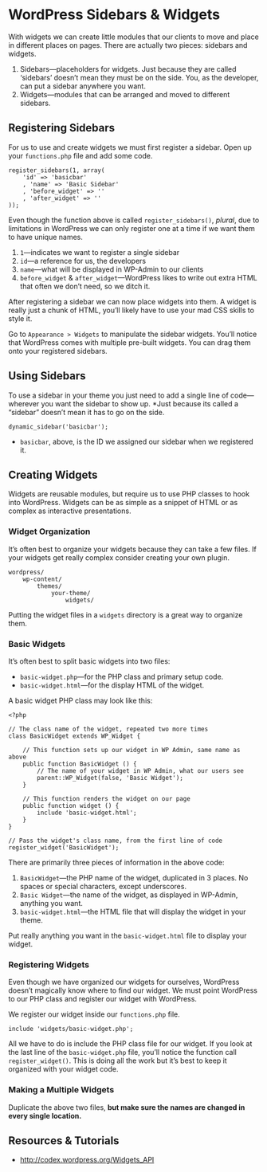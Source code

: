 # WordPress Sidebars & Widgets

With widgets we can create little modules that our clients to move and place in different places on pages. There are actually two pieces: sidebars and widgets.

1. Sidebars—placeholders for widgets. Just because they are called ‘sidebars’ doesn’t mean they must be on the side. You, as the developer, can put a sidebar anywhere you want.
2. Widgets—modules that can be arranged and moved to different sidebars.

## Registering Sidebars

For us to use and create widgets we must first register a sidebar. Open up your `functions.php` file and add some code.

	register_sidebars(1, array(
		'id' => 'basicbar'
		, 'name' => 'Basic Sidebar'
		, 'before_widget' => ''
		, 'after_widget' => ''
	));

Even though the function above is called `register_sidebars()`, *plural*, due to limitations in WordPress we can only register one at a time if we want them to have unique names.

1. `1`—indicates we want to register a single sidebar
2. `id`—a reference for us, the developers
3. `name`—what will be displayed in WP-Admin to our clients
4. `before_widget` & `after_widget`—WordPress likes to write out extra HTML that often we don’t need, so we ditch it.

After registering a sidebar we can now place widgets into them. A widget is really just a chunk of HTML, you’ll likely have to use your mad CSS skills to style it.

Go to `Appearance > Widgets` to manipulate the sidebar widgets. You’ll notice that WordPress comes with multiple pre-built widgets. You can drag them onto your registered sidebars.

## Using Sidebars

To use a sidebar in your theme you just need to add a single line of code—wherever you want the sidebar to show up. *Just because its called a “sidebar” doesn’t mean it has to go on the side.

	dynamic_sidebar('basicbar');

- `basicbar`, above, is the ID we assigned our sidebar when we registered it.

## Creating Widgets

Widgets are reusable modules, but require us to use PHP classes to hook into WordPress. Widgets can be as simple as a snippet of HTML or as complex as interactive presentations.

### Widget Organization

It’s often best to organize your widgets because they can take a few files. If your widgets get really complex consider creating your own plugin.

	wordpress/
		wp-content/
			themes/
				your-theme/
					widgets/

Putting the widget files in a `widgets` directory is a great way to organize them.

### Basic Widgets

It’s often best to split basic widgets into two files:

- `basic-widget.php`—for the PHP class and primary setup code.
- `basic-widget.html`—for the display HTML of the widget.

A basic widget PHP class may look like this:

	<?php

	// The class name of the widget, repeated two more times
	class BasicWidget extends WP_Widget {
		
		// This function sets up our widget in WP Admin, same name as above
		public function BasicWidget () {
			// The name of your widget in WP Admin, what our users see
			parent::WP_Widget(false, 'Basic Widget');
		}
		
		// This function renders the widget on our page
		public function widget () {
			include 'basic-widget.html';
		}
	}
	
	// Pass the widget's class name, from the first line of code
	register_widget('BasicWidget');

There are primarily three pieces of information in the above code:

1. `BasicWidget`—the PHP name of the widget, duplicated in 3 places. No spaces or special characters, except underscores.
2. `Basic Widget`—the name of the widget, as displayed in WP-Admin, anything you want.
3. `basic-widget.html`—the HTML file that will display the widget in your theme.

Put really anything you want in the `basic-widget.html` file to display your widget.

### Registering Widgets

Even though we have organized our widgets for ourselves, WordPress doesn’t magically know where to find our widget. We must point WordPress to our PHP class and register our widget with WordPress.

We register our widget inside our `functions.php` file.

	include 'widgets/basic-widget.php';

All we have to do is include the PHP class file for our widget. If you look at the last line of the `basic-widget.php` file, you’ll notice the function call `register_widget()`. This is doing all the work but it’s best to keep it organized with your widget code.

### Making a Multiple Widgets

Duplicate the above two files, **but make sure the names are changed in every single location.**

## Resources & Tutorials

- <http://codex.wordpress.org/Widgets_API>
